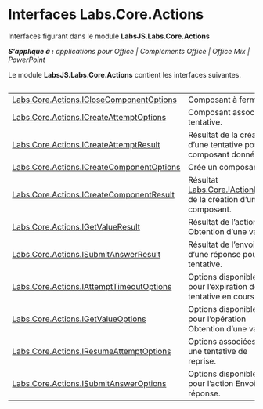 
# <a name="labs.core.actions-interfaces"></a>Interfaces Labs.Core.Actions
Interfaces figurant dans le module **LabsJS.Labs.Core.Actions**

 _**S’applique à :** applications pour Office | Compléments Office | Office Mix | PowerPoint_

Le module **LabsJS.Labs.Core.Actions** contient les interfaces suivantes.

## 


|||
|:-----|:-----|
|[Labs.Core.Actions.ICloseComponentOptions](../../reference/office-mix/labs.core.actions.iclosecomponentoptions.md)|Composant à fermer.|
|[Labs.Core.Actions.ICreateAttemptOptions](../../reference/office-mix/labs.core.actions.icreateattemptoptions.md)|Composant associé à la tentative.|
|[Labs.Core.Actions.ICreateAttemptResult](../../reference/office-mix/labs.core.actions.icreateattemptresult.md)|Résultat de la création d’une tentative pour le composant donné.|
|[Labs.Core.Actions.ICreateComponentOptions](../../reference/office-mix/labs.core.actions.icreatecomponentoptions.md)|Crée un composant.|
|[Labs.Core.Actions.ICreateComponentResult](../../reference/office-mix/labs.core.actions.icreatecomponentresult.md)|Résultat [Labs.Core.IActionResult](../../reference/office-mix/labs.core.iactionresult.md) de la création d’un composant.|
|[Labs.Core.Actions.IGetValueResult](../../reference/office-mix/labs.core.actions.igetvalueresult.md)|Résultat de l’action Obtention d’une valeur.|
|[Labs.Core.Actions.ISubmitAnswerResult](../../reference/office-mix/labs.core.actions.isubmitanswerresult.md)|Résultat de l’envoi d’une réponse pour une tentative.|
|[Labs.Core.Actions.IAttemptTimeoutOptions](../../reference/office-mix/labs.core.actions.iattempttimeoutoptions.md)|Options disponibles pour l’expiration de la tentative en cours.|
|[Labs.Core.Actions.IGetValueOptions](../../reference/office-mix/labs.core.actions.igetvalueoptions.md)|Options disponibles pour l’opération Obtention d’une valeur.|
|[Labs.Core.Actions.IResumeAttemptOptions](../../reference/office-mix/labs.core.actions.iresumeattemptoptions.md)|Options associées à une tentative de reprise.|
|[Labs.Core.Actions.ISubmitAnswerOptions](../../reference/office-mix/labs.core.actions.isubmitansweroptions.md)|Options disponibles pour l’action Envoi de la réponse.|
